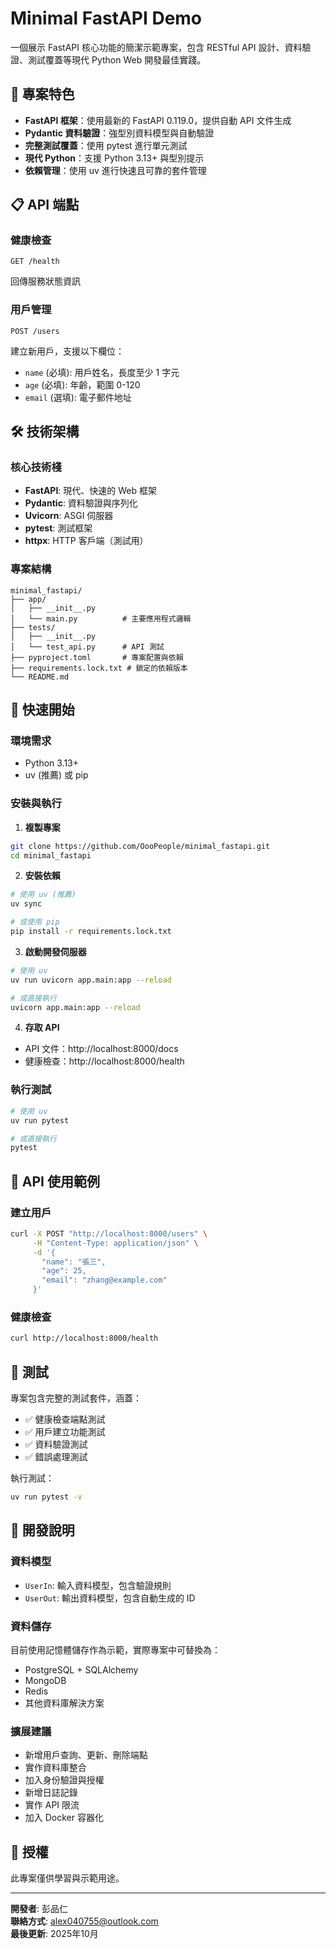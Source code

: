 # Minimal FastAPI Demo

一個展示 FastAPI 核心功能的簡潔示範專案，包含 RESTful API 設計、資料驗證、測試覆蓋等現代 Python Web 開發最佳實踐。

## 🚀 專案特色

- **FastAPI 框架**：使用最新的 FastAPI 0.119.0，提供自動 API 文件生成
- **Pydantic 資料驗證**：強型別資料模型與自動驗證
- **完整測試覆蓋**：使用 pytest 進行單元測試
- **現代 Python**：支援 Python 3.13+ 與型別提示
- **依賴管理**：使用 uv 進行快速且可靠的套件管理

## 📋 API 端點

### 健康檢查
```http
GET /health
```
回傳服務狀態資訊

### 用戶管理
```http
POST /users
```
建立新用戶，支援以下欄位：
- `name` (必填): 用戶姓名，長度至少 1 字元
- `age` (必填): 年齡，範圍 0-120
- `email` (選填): 電子郵件地址

## 🛠️ 技術架構

### 核心技術棧
- **FastAPI**: 現代、快速的 Web 框架
- **Pydantic**: 資料驗證與序列化
- **Uvicorn**: ASGI 伺服器
- **pytest**: 測試框架
- **httpx**: HTTP 客戶端（測試用）

### 專案結構
```
minimal_fastapi/
├── app/
│   ├── __init__.py
│   └── main.py          # 主要應用程式邏輯
├── tests/
│   ├── __init__.py
│   └── test_api.py      # API 測試
├── pyproject.toml       # 專案配置與依賴
├── requirements.lock.txt # 鎖定的依賴版本
└── README.md
```

## 🚀 快速開始

### 環境需求
- Python 3.13+
- uv (推薦) 或 pip

### 安裝與執行

1. **複製專案**
```bash
git clone https://github.com/OooPeople/minimal_fastapi.git
cd minimal_fastapi
```

2. **安裝依賴**
```bash
# 使用 uv (推薦)
uv sync

# 或使用 pip
pip install -r requirements.lock.txt
```

3. **啟動開發伺服器**
```bash
# 使用 uv
uv run uvicorn app.main:app --reload

# 或直接執行
uvicorn app.main:app --reload
```

4. **存取 API**
- API 文件：http://localhost:8000/docs
- 健康檢查：http://localhost:8000/health

### 執行測試
```bash
# 使用 uv
uv run pytest

# 或直接執行
pytest
```

## 📖 API 使用範例

### 建立用戶
```bash
curl -X POST "http://localhost:8000/users" \
     -H "Content-Type: application/json" \
     -d '{
       "name": "張三",
       "age": 25,
       "email": "zhang@example.com"
     }'
```

### 健康檢查
```bash
curl http://localhost:8000/health
```

## 🧪 測試

專案包含完整的測試套件，涵蓋：
- ✅ 健康檢查端點測試
- ✅ 用戶建立功能測試
- ✅ 資料驗證測試
- ✅ 錯誤處理測試

執行測試：
```bash
uv run pytest -v
```

## 🔧 開發說明

### 資料模型
- `UserIn`: 輸入資料模型，包含驗證規則
- `UserOut`: 輸出資料模型，包含自動生成的 ID

### 資料儲存
目前使用記憶體儲存作為示範，實際專案中可替換為：
- PostgreSQL + SQLAlchemy
- MongoDB
- Redis
- 其他資料庫解決方案

### 擴展建議
- 新增用戶查詢、更新、刪除端點
- 實作資料庫整合
- 加入身份驗證與授權
- 新增日誌記錄
- 實作 API 限流
- 加入 Docker 容器化

## 📄 授權

此專案僅供學習與示範用途。

---

**開發者**: 彭品仁  
**聯絡方式**: alex040755@outlook.com  
**最後更新**: 2025年10月
